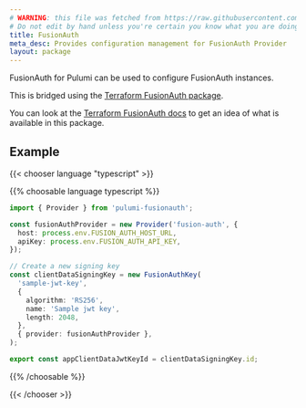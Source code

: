 ```yaml
---
# WARNING: this file was fetched from https://raw.githubusercontent.com/theogravity/pulumi-fusionauth/v6.0.2/docs/_index.md
# Do not edit by hand unless you're certain you know what you are doing!
title: FusionAuth
meta_desc: Provides configuration management for FusionAuth Provider
layout: package
---
```


FusionAuth for Pulumi can be used to configure FusionAuth instances.

This is bridged using the [Terraform FusionAuth package](https://github.com/FusionAuth/terraform-provider-fusionauth).

You can look at the [Terraform FusionAuth docs](https://registry.terraform.io/providers/fusionauth/fusionauth/latest/docs)
to get an idea of what is available in this package.

## Example

{{< chooser language "typescript" >}}

{{% choosable language typescript %}}

```typescript
import { Provider } from 'pulumi-fusionauth';

const fusionAuthProvider = new Provider('fusion-auth', {
  host: process.env.FUSION_AUTH_HOST_URL,
  apiKey: process.env.FUSION_AUTH_API_KEY,
});

// Create a new signing key
const clientDataSigningKey = new FusionAuthKey(
  'sample-jwt-key',
  {
    algorithm: 'RS256',
    name: 'Sample jwt key',
    length: 2048,
  },
  { provider: fusionAuthProvider },
);

export const appClientDataJwtKeyId = clientDataSigningKey.id;
```


{{% /choosable %}}

{{< /chooser >}}

